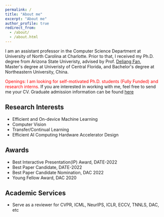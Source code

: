 ```yaml
---
permalink: /
title: "About me"
excerpt: "About me"
author_profile: true
redirect_from: 
  - /about/
  - /about.html
---
```


I am an assistant professor in the Computer Science Department at University of North Carolina at Charlotte. Prior to that, I received my Ph.D. degree from Arizona State Univeristy, advised by Prof. [Deliang Fan](https://www.ece.jhu.edu/dfan/), Master's degree at Univeristy of Central Florida, and Bachelor's degree at Northeastern University, China. 

<span style="color: red;">Openings: I am looking for self-motivated Ph.D. students (Fully Funded) and research interns. </span> If you are interested in working with me, feel free to send me your CV. Graduate admission information can be found [here](https://cci.charlotte.edu/departments/department-of-computer-science/academics/ph-d-in-computing-and-information-systems-cs-track/admissions-2/)

## Research Interests 

  * Efficient and On-device Machine Learning
  * Computer Vision
  * Transfer/Continual Learning
  * Efficient AI Computing Hardware Accelerator Design

## Awards
  * Best Interactive Presentation(IP) Award, DATE-2022
  * Best Paper Candidate, DATE-2022
  * Best Paper Candidate Nomination, DAC 2022
  * Young Fellow Award, DAC 2020

## Academic Services
  * Serve as a reviewer for CVPR, ICML, NeurIPS, ICLR, ECCV, TNNLS, DAC, etc
